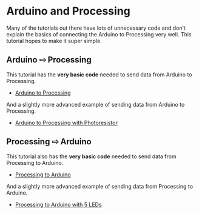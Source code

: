 # Arduino and Processing

Many of the tutorials out there have lots of unnecessary code and don't explain
the basics of connecting the Arduino to Processing very well. This tutorial
hopes to make it super simple.


## Arduino ⇨ Processing
This tutorial has the **very basic code** needed to send data from Arduino to
Processing.

- [Arduino to Processing](arduino-to-processing.md)

And a slightly more advanced example of sending data from Arduino to Processing.

- [Arduino to Processing with Photoresistor](arduino-to-processing-photoresistor.md)

## Processing ⇨ Arduino
This tutorial also has the **very basic code** needed to send data from Processing to
Arduino.

- [Processing to Arduino](processing-to-arduino.md)

And a slightly more advanced example of sending data from Processing to Arduino.

- [Processing to Arduino with 5 LEDs](processing-to-arudino-5-leds.md)
